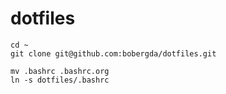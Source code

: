 # dotfiles

```
cd ~
git clone git@github.com:bobergda/dotfiles.git

mv .bashrc .bashrc.org
ln -s dotfiles/.bashrc
```
